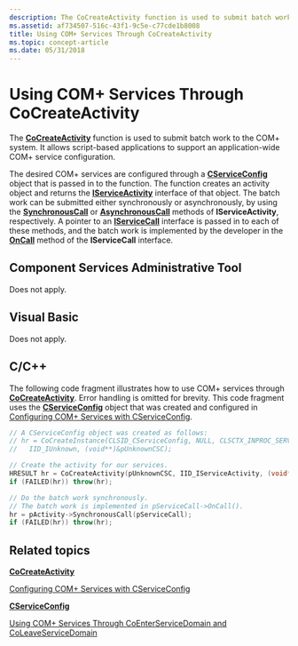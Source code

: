 ```yaml
---
description: The CoCreateActivity function is used to submit batch work to the COM+ system. It allows script-based applications to support an application-wide COM+ service configuration.
ms.assetid: af734507-516c-43f1-9c5e-c77cde1b8008
title: Using COM+ Services Through CoCreateActivity
ms.topic: concept-article
ms.date: 05/31/2018
---
```


# Using COM+ Services Through CoCreateActivity

The [**CoCreateActivity**](/windows/desktop/api/ComSvcs/nf-comsvcs-cocreateactivity) function is used to submit batch work to the COM+ system. It allows script-based applications to support an application-wide COM+ service configuration.

The desired COM+ services are configured through a [**CServiceConfig**](cserviceconfig.md) object that is passed in to the function. The function creates an activity object and returns the [**IServiceActivity**](/windows/desktop/api/ComSvcs/nn-comsvcs-iserviceactivity) interface of that object. The batch work can be submitted either synchronously or asynchronously, by using the [**SynchronousCall**](/windows/desktop/api/ComSvcs/nf-comsvcs-iserviceactivity-synchronouscall) or [**AsynchronousCall**](/windows/desktop/api/ComSvcs/nf-comsvcs-iserviceactivity-asynchronouscall) methods of **IServiceActivity**, respectively. A pointer to an [**IServiceCall**](/windows/desktop/api/ComSvcs/nn-comsvcs-iservicecall) interface is passed in to each of these methods, and the batch work is implemented by the developer in the [**OnCall**](/windows/desktop/api/ComSvcs/nf-comsvcs-iservicecall-oncall) method of the **IServiceCall** interface.

## Component Services Administrative Tool

Does not apply.

## Visual Basic

Does not apply.

## C/C++

The following code fragment illustrates how to use COM+ services through [**CoCreateActivity**](/windows/desktop/api/ComSvcs/nf-comsvcs-cocreateactivity). Error handling is omitted for brevity. This code fragment uses the [**CServiceConfig**](cserviceconfig.md) object that was created and configured in [Configuring COM+ Services with CServiceConfig](configuring-com--services-with-cserviceconfig.md).


```C++
// A CServiceConfig object was created as follows:
// hr = CoCreateInstance(CLSID_CServiceConfig, NULL, CLSCTX_INPROC_SERVER,
//   IID_IUnknown, (void**)&pUnknownCSC);

// Create the activity for our services.
HRESULT hr = CoCreateActivity(pUnknownCSC, IID_IServiceActivity, (void**)&pActivity);
if (FAILED(hr)) throw(hr);

// Do the batch work synchronously.
// The batch work is implemented in pServiceCall->OnCall().
hr = pActivity->SynchronousCall(pServiceCall);
if (FAILED(hr)) throw(hr);

```



## Related topics

<dl> <dt>

[**CoCreateActivity**](/windows/desktop/api/ComSvcs/nf-comsvcs-cocreateactivity)
</dt> <dt>

[Configuring COM+ Services with CServiceConfig](configuring-com--services-with-cserviceconfig.md)
</dt> <dt>

[**CServiceConfig**](cserviceconfig.md)
</dt> <dt>

[Using COM+ Services Through CoEnterServiceDomain and CoLeaveServiceDomain](using-com--services-through-coenterservicedomain-and-coleaveservicedomain.md)
</dt> </dl>

 

 



